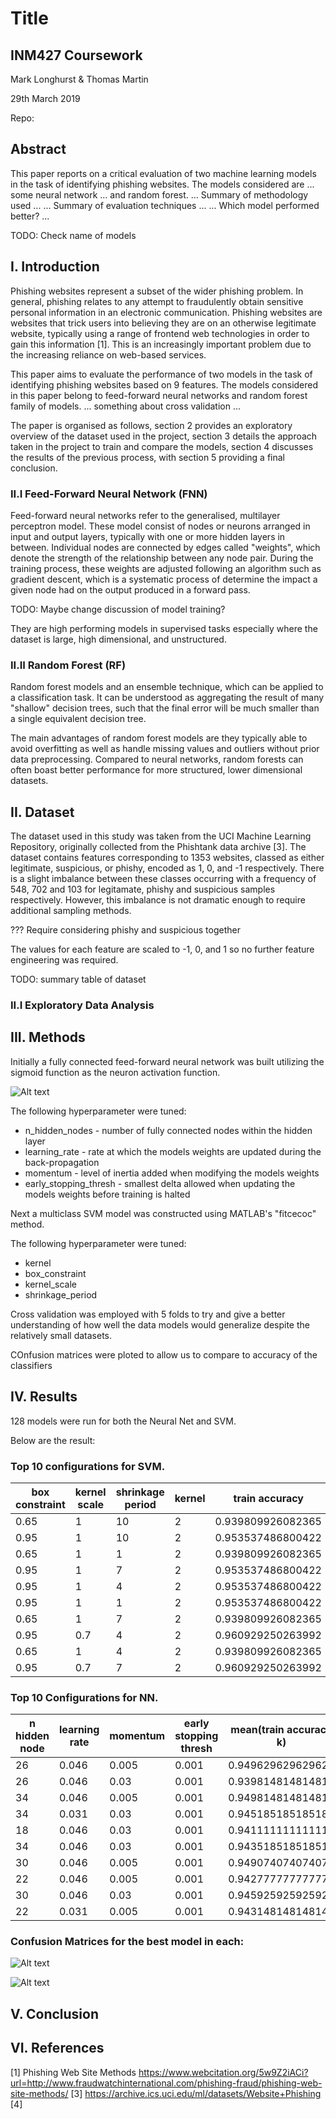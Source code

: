 # Title
## INM427 Coursework

Mark Longhurst & Thomas Martin

29th March 2019

Repo: 

## Abstract

This paper reports on a critical evaluation of two machine learning models in the task of identifying phishing websites. The models considered are ... some neural network ... and random forest. ... Summary of methodology used ... ... Summary of evaluation techniques ... ... Which model performed better? ... 

TODO: Check name of models

## I. Introduction

Phishing websites represent a subset of the wider phishing problem. In general, phishing relates to any attempt to fraudulently obtain sensitive personal information in an electronic communication. Phishing websites are websites that trick users into believing they are on an otherwise legitimate website, typically using a range of frontend web technologies in order to gain this information [1]. This is an increasingly important problem due to the increasing reliance on web-based services.

This paper aims to evaluate the performance of two models in the task of identifying phishing websites based on 9 features. The models considered in this paper belong to feed-forward neural networks and random forest family of models. ... something about cross validation ... 

The paper is organised as follows, section 2 provides an exploratory overview of the dataset used in the project, section 3 details the approach taken in the project to train and compare the models, section 4 discusses the results of the previous process, with section 5 providing a final conclusion.

### II.I Feed-Forward Neural Network (FNN)

Feed-forward neural networks refer to the generalised, multilayer perceptron model. These model consist of nodes or neurons arranged in input and output layers, typically with one or more hidden layers in between. Individual nodes are connected by edges called "weights", which denote the strength of the relationship between any node pair. During the training process, these weights are adjusted following an algorithm such as gradient descent, which is a systematic process of determine the impact a given node had on the output produced in a forward pass.

TODO: Maybe change discussion of model training?

They are high performing models in supervised tasks especially where the dataset is large, high dimensional, and unstructured.

### II.II Random Forest (RF)

Random forest models and an ensemble technique, which can be applied to a classification task. It can be understood as aggregating the result of many "shallow" decision trees, such that the final error will be much smaller than a single equivalent decision tree.

The main advantages of random forest models are they typically able to avoid overfitting as well as handle missing values and outliers without prior data preprocessing. Compared to neural networks, random forests can often boast better performance for more structured, lower dimensional datasets.

## II. Dataset

The dataset used in this study was taken from the UCI Machine Learning Repository, originally collected from the Phishtank data archive [3]. The dataset contains features corresponding to 1353 websites, classed as either legitimate, suspicious, or phishy, encoded as 1, 0, and -1 respectively. There is a slight imbalance between these classes occurring with a frequency of 548, 702 and 103 for legitamate, phishy and suspicious samples respectively. However, this imbalance is not dramatic enough to require additional sampling methods.

??? Require considering phishy and suspicious together

The values for each feature are scaled to -1, 0, and 1 so no further feature engineering was required.

TODO: summary table of dataset

### II.I Exploratory Data Analysis

## III. Methods

Initially a fully connected feed-forward neural network was built utilizing the sigmoid function as the neuron activation function. 

![Alt text](./diagrams/Feed-Forward-Diagram.png?raw=true "Feed Forward Neural Network")

The following hyperparameter were tuned:
* n_hidden_nodes - number of fully connected nodes within the hidden layer
* learning_rate - rate at which the models weights are updated during the back-propagation
* momentum - level of inertia added when modifying the models weights
* early_stopping_thresh - smallest delta allowed when updating the models weights before training is halted


Next a multiclass SVM model was constructed using MATLAB's "fitcecoc" method. 

The following hyperparameter were tuned:
* kernel
* box_constraint
* kernel_scale
* shrinkage_period


Cross validation was employed with 5 folds to try and give a better understanding of how well the data models would generalize despite the relatively small datasets.

COnfusion matrices were ploted to allow us to compare to accuracy of the classifiers
## IV. Results
128 models were run for both the Neural Net and SVM.

Below are the result:

### Top 10 configurations for SVM.

| box constraint | kernel scale | shrinkage period | kernel | train accuracy    | test accuracy     | cross fold error  | kfold accuracy    |
|----------------|--------------|------------------|--------|-------------------|-------------------|-------------------|-------------------|
| 0.65           | 1            | 10               | 2      | 0.939809926082365 | 0.876847290640394 | 0.112342941611236 | 0.887657058388766 |
| 0.95           | 1            | 10               | 2      | 0.953537486800422 | 0.881773399014778 | 0.115299334811531 | 0.88470066518847  |
| 0.65           | 1            | 1                | 2      | 0.939809926082365 | 0.876847290640394 | 0.116038433111605 | 0.883961566888396 |
| 0.95           | 1            | 7                | 2      | 0.953537486800422 | 0.881773399014778 | 0.116038433111605 | 0.883961566888396 |
| 0.95           | 1            | 4                | 2      | 0.953537486800422 | 0.881773399014778 | 0.116777531411679 | 0.883222468588322 |
| 0.95           | 1            | 1                | 2      | 0.953537486800422 | 0.881773399014778 | 0.117516629711753 | 0.882483370288248 |
| 0.65           | 1            | 7                | 2      | 0.939809926082365 | 0.876847290640394 | 0.118994826311901 | 0.8810051736881   |
| 0.95           | 0.7          | 4                | 2      | 0.960929250263992 | 0.876847290640394 | 0.123429416112344 | 0.876570583887657 |
| 0.65           | 1            | 4                | 2      | 0.939809926082365 | 0.876847290640394 | 0.127864005912788 | 0.872135994087214 |
| 0.95           | 0.7          | 7                | 2      | 0.960929250263992 | 0.876847290640394 | 0.129342202512936 | 0.870657797487066 |

### Top 10 Configurations for NN.

| n hidden node | learning rate | momentum | early stopping thresh | mean(train accuracy k) | mean(test accuracy k) | mean(time taken k) |
|---------------|---------------|----------|-----------------------|------------------------|-----------------------|--------------------|
| 26            | 0.046         | 0.005    | 0.001                 | 0.949629629629629      | 0.892592592592593     | 5.34200000000001   |
| 26            | 0.046         | 0.03     | 0.001                 | 0.939814814814815      | 0.892592592592593     | 4.18000000000002   |
| 34            | 0.046         | 0.005    | 0.001                 | 0.949814814814815      | 0.892592592592592     | 4.62199999999993   |
| 34            | 0.031         | 0.03     | 0.001                 | 0.945185185185185      | 0.891111111111111     | 5.52799999999997   |
| 18            | 0.046         | 0.03     | 0.001                 | 0.941111111111111      | 0.891111111111111     | 4.27600000000002   |
| 34            | 0.046         | 0.03     | 0.001                 | 0.943518518518518      | 0.891111111111111     | 3.96800000000003   |
| 30            | 0.046         | 0.005    | 0.001                 | 0.949074074074074      | 0.89037037037037      | 4.56399999999994   |
| 22            | 0.046         | 0.005    | 0.001                 | 0.942777777777778      | 0.888888888888889     | 3.77399999999998   |
| 30            | 0.046         | 0.03     | 0.001                 | 0.945925925925926      | 0.888888888888889     | 4.41800000000003   |
| 22            | 0.031         | 0.005    | 0.001                 | 0.943148148148148      | 0.888148148148148     | 5.47600000000002   |


### Confusion Matrices for the best model in each:
![Alt text](../Custom-NN/best_NN_kfold_test_confusion_compare_this.png?raw=true "5-fold confusion matrix for Best Neural Net Model")

![Alt text](../Custom-SVM/best_SVM_kfold_test_confusion_compare_this.png?raw=true "5-fold confusion matrix for Best SVM Model")

## V. Conclusion

## VI. References

[1] Phishing Web Site Methods https://www.webcitation.org/5w9Z2iACi?url=http://www.fraudwatchinternational.com/phishing-fraud/phishing-web-site-methods/
[3] https://archive.ics.uci.edu/ml/datasets/Website+Phishing
[4] 
